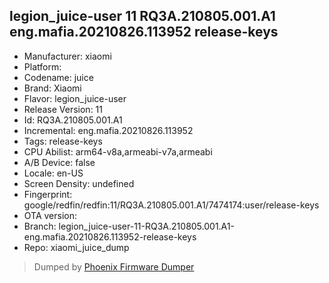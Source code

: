## legion_juice-user 11 RQ3A.210805.001.A1 eng.mafia.20210826.113952 release-keys
- Manufacturer: xiaomi
- Platform: 
- Codename: juice
- Brand: Xiaomi
- Flavor: legion_juice-user
- Release Version: 11
- Id: RQ3A.210805.001.A1
- Incremental: eng.mafia.20210826.113952
- Tags: release-keys
- CPU Abilist: arm64-v8a,armeabi-v7a,armeabi
- A/B Device: false
- Locale: en-US
- Screen Density: undefined
- Fingerprint: google/redfin/redfin:11/RQ3A.210805.001.A1/7474174:user/release-keys
- OTA version: 
- Branch: legion_juice-user-11-RQ3A.210805.001.A1-eng.mafia.20210826.113952-release-keys
- Repo: xiaomi_juice_dump


>Dumped by [Phoenix Firmware Dumper](https://github.com/DroidDumps/phoenix_firmware_dumper)
